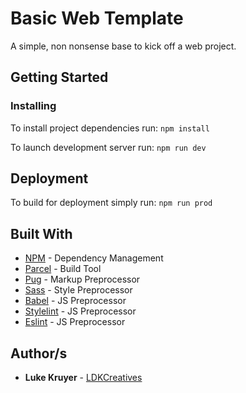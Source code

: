 # Basic Web Template

A simple, non nonsense base to kick off a web project.

## Getting Started

### Installing

To install project dependencies run: `npm install`

To launch development server run: `npm run dev`

## Deployment

To build for deployment simply run: `npm run prod`

## Built With

-   [NPM](https://www.npmjs.com) - Dependency Management
-   [Parcel](https://parceljs.org) - Build Tool
-   [Pug](https://pugjs.org) - Markup Preprocessor
-   [Sass](https://sass-lang.com) - Style Preprocessor
-   [Babel](https://babeljs.io) - JS Preprocessor
-   [Stylelint](https://stylelint.io) - JS Preprocessor
-   [Eslint](https://eslint.org) - JS Preprocessor

## Author/s

-   **Luke Kruyer** - [LDKCreatives](https://www.ldkcreatives.com)
